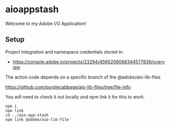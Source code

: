 # aioappstash

Welcome to my Adobe I/O Application!

## Setup

Project integration and namespace credentials stored in: 
- https://console.adobe.io/projects/23294/4566206088344577836/overview

The action code depends on a specific branch of the @adobe/aio-lib-files

  https://github.com/purplecabbage/aio-lib-files/tree/file-info

You will need to check it out locally and npm link it for this to work.

    npm i
    npm link
    cd ../aio-app-stash
    npm link @adobe/aio-lib-file


